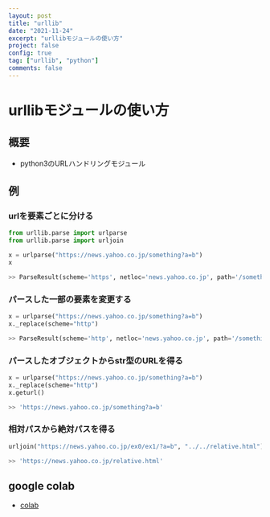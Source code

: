 ```yaml
---
layout: post
title: "urllib"
date: "2021-11-24"
excerpt: "urllibモジュールの使い方"
project: false
config: true
tag: ["urllib", "python"]
comments: false
---
```


# urllibモジュールの使い方

## 概要
 - python3のURLハンドリングモジュール

## 例

### urlを要素ごとに分ける

```python
from urllib.parse import urlparse
from urllib.parse import urljoin

x = urlparse("https://news.yahoo.co.jp/something?a=b")
x

>> ParseResult(scheme='https', netloc='news.yahoo.co.jp', path='/something', params='', query='a=b', fragment='')
```

### パースした一部の要素を変更する

```python
x = urlparse("https://news.yahoo.co.jp/something?a=b")
x._replace(scheme="http")

>> ParseResult(scheme='http', netloc='news.yahoo.co.jp', path='/something', params='', query='a=b', fragment='')
```

### パースしたオブジェクトからstr型のURLを得る

```python
x = urlparse("https://news.yahoo.co.jp/something?a=b")
x._replace(scheme="http")
x.geturl()

>> 'https://news.yahoo.co.jp/something?a=b'
```

### 相対パスから絶対パスを得る

```python
urljoin("https://news.yahoo.co.jp/ex0/ex1/?a=b", "../../relative.html")

>> 'https://news.yahoo.co.jp/relative.html'
```

## google colab
 - [colab](https://colab.research.google.com/drive/1l4aUlJXthmDewMSVSRwFlnuW0_wJnsf_?usp=sharing)
